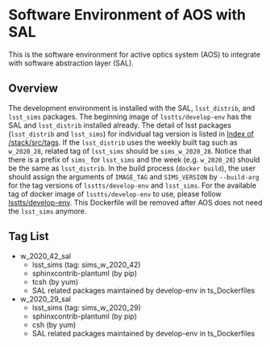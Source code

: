 # Software Environment of AOS with SAL

This is the software environment for active optics system (AOS) to integrate with software abstraction layer (SAL).

## Overview

The development environment is installed with the SAL, `lsst_distrib`, and `lsst_sims` packages.
The beginning image of `lsstts/develop-env` has the SAL and `lsst_distrib` installed already.
The detail of lsst packages (`lsst_distrib` and `lsst_sims`) for individual tag version is listed in [Index of /stack/src/tags](https://eups.lsst.codes/stack/src/tags/).
If the `lsst_distrib` uses the weekly built tag such as `w_2020_28`, related tag of `lsst_sims` should be `sims_w_2020_28`.
Notice that there is a prefix of `sims_` for `lsst_sims` and the week (e.g. `w_2020_28`) should be the same as `lsst_distrib`.
In the build process (`docker build`), the user should assign the arguments of `IMAGE_TAG` and `SIMS_VERSION` by `--build-arg` for the tag versions of `lsstts/develop-env` and `lsst_sims`.
For the available tag of docker image of `lsstts/develop-env` to use, please follow [lsstts/develop-env](https://hub.docker.com/r/lsstts/develop-env).
This Dockerfile will be removed after AOS does not need the `lsst_sims` anymore.

## Tag List

- w_2020_42_sal
  - lsst_sims (tag: sims_w_2020_42)
  - sphinxcontrib-plantuml (by pip)
  - tcsh (by yum)
  - SAL related packages maintained by develop-env in ts_Dockerfiles
- w_2020_29_sal
  - lsst_sims (tag: sims_w_2020_29)
  - sphinxcontrib-plantuml (by pip)
  - csh (by yum)
  - SAL related packages maintained by develop-env in ts_Dockerfiles
